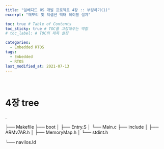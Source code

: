 ```yaml
---
title: "임베디드 OS 개발 프로젝트 4장 :: 부팅하기(1)"
excerpt: "메모리 및 익셉션 벡터 테이블 설계"

toc: true # Table of Contents
toc_sticky: true # TOC를 고정해주는 역할 
# toc_label: # TOC의 제목 설정

categories:
  - Embedded RTOS
tags:
  - Embedded
  - RTOS
last_modified_at: 2021-07-13
---
```


<br/>

# 4장 tree

.

├── Makefile
├── boot
│  ├── Entry.S
│  └── Main.c
├── include
│  ├── ARMv7AR.h
│  ├── MemoryMap.h
│  └── stdint.h

└── navilos.ld

<br/>